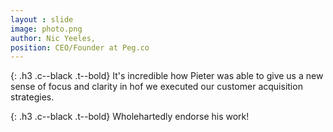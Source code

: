 ```yaml
---
layout : slide
image: photo.png
author: Nic Yeeles,
position: CEO/Founder at Peg.co
---
```


{: .h3 .c--black .t--bold}
It's incredible how Pieter was able to give us a new sense of focus and clarity in hof we executed our customer acquisition strategies.

{: .h3 .c--black .t--bold}
Wholehartedly endorse his work!
